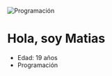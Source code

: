 
![Programación](https://user-images.githubusercontent.com/98494366/202792791-beaa870d-715c-4f66-b59b-7196c9fc0be7.png)

<h1>Hola, soy Matias</h1>

<ul>
	<li>Edad: 19 años</li>
	<li>Programación</li>
</ul>

<!--<p>En los diferentes<p>-->
<!---
IamMatiasBazan/IamMatiasBazan is a ✨ special ✨ repository because its `README.md` (this file) appears on your GitHub profile.
You can click the Preview link to take a look at your changes.
--->

